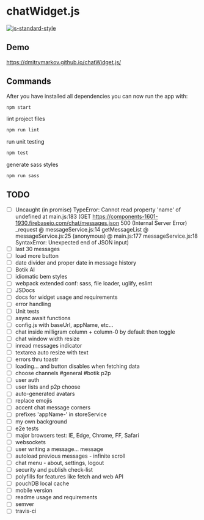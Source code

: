 # chatWidget.js

[![js-standard-style](https://img.shields.io/badge/code%20style-standard-brightgreen.svg)](http://standardjs.com)

## Demo

https://dmitrymarkov.github.io/chatWidget.js/

## Commands

After you have installed all dependencies you can now run the app with:
```bash
npm start
```

lint project files
```bash
npm run lint
```

run unit testing
```bash
npm test
```

generate sass styles
```bash
npm run sass
```

## TODO

- [ ] Uncaught (in promise) TypeError: Cannot read property 'name' of undefined
    at main.js:183 (GET https://components-1601-1930.firebaseio.com/chat/messages.json 500 (Internal Server Error) _request @ messageService.js:14 getMessageList @ messageService.js:25 (anonymous) @ main.js:177 messageService.js:18 SyntaxError: Unexpected end of JSON input)
- [ ] last 30 messages
- [ ] load more button
- [ ] date divider and proper date in message history
- [ ] Botik AI
- [ ] idiomatic bem styles
- [ ] webpack extended conf: sass, file loader, uglify, eslint
- [ ] JSDocs
- [ ] docs for widget usage and requirements
- [ ] error handling
- [ ] Unit tests
- [ ] async await functions
- [ ] config.js with baseUrl, appName, etc...
- [ ] chat inside milligram column + column-0 by default then toggle
- [ ] chat window width resize
- [ ] inread messages indicator
- [ ] textarea auto resize with text
- [ ] errors thru toastr
- [ ] loading... and button disables when fetching data
- [ ] choose channels #general #botik p2p
- [ ] user auth
- [ ] user lists and p2p choose
- [ ] auto-generated avatars
- [ ] replace emojis
- [ ] accent chat message corners
- [ ] prefixes 'appName-' in storeService
- [ ] my own background
- [ ] e2e tests
- [ ] major browsers test: IE, Edge, Chrome, FF, Safari
- [ ] websockets
- [ ] user writing a message... message
- [ ] autoload previous messages - infinite scroll
- [ ] chat menu - about, settings, logout
- [ ] security and publish check-list
- [ ] polyfills for features like fetch and web API
- [ ] pouchDB local cache
- [ ] mobile version
- [ ] readme usage and requirements
- [ ] semver
- [ ] travis-ci
